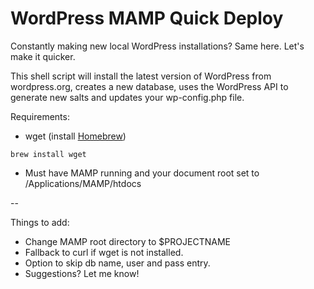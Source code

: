 # WordPress MAMP Quick Deploy

Constantly making new local WordPress installations? Same here. Let's make it quicker.

This shell script will install the latest version of WordPress from wordpress.org, creates a new database, uses the WordPress API to generate new salts and updates your wp-config.php file.

Requirements:

  - wget (install [Homebrew](http://brew.sh/))
  ```
  brew install wget
  ```

  - Must have MAMP running and your document root set to /Applications/MAMP/htdocs

--


Things to add:
  - Change MAMP root directory to $PROJECTNAME
  - Fallback to curl if wget is not installed.
  - Option to skip db name, user and pass entry.
  - Suggestions? Let me know!
